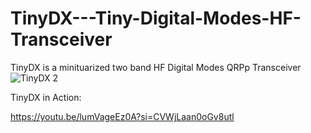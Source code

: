 # TinyDX---Tiny-Digital-Modes-HF-Transceiver
TinyDX is a minituarized two band HF Digital Modes QRPp Transceiver
![TinyDX 2](https://github.com/user-attachments/assets/3e8965f8-d2a9-4f6f-8fbb-1fec993faab3)

TinyDX in Action:

https://youtu.be/lumVageEz0A?si=CVWjLaan0oGv8utl
